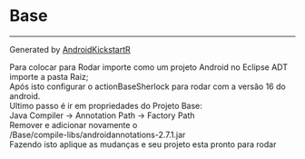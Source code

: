 # Base #

----------
Generated by [AndroidKickstartR](http://www.androidkickstartr.com)

Para colocar para Rodar importe como um projeto Android no Eclipse ADT importe a pasta Raiz;<br>
Após isto configurar o actionBaseSherlock para rodar com a versão 16 do android.<br>
Ultimo passo é ir em propriedades do Projeto Base:<br>
  Java Compiler -> Annotation Path -> Factory Path<br>
  Remover e adicionar novamente o <br>
  /Base/compile-libs/androidannotations-2.7.1.jar<br>
  Fazendo isto aplique as mudanças e seu projeto esta pronto para rodar <br>
